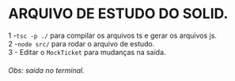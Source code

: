 # ARQUIVO DE ESTUDO DO SOLID.

1 -`tsc -p ./` para compilar os arquivos ts e gerar os arquivos js.<br/>
2 -`node src/` para rodar o arquivo de estudo.<br/>
3 - Editar o `MockTicket` para mudanças na saída.

######  Obs: saida no terminal.
